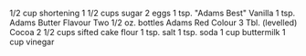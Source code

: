 1/2 cup shortening
1 1/2 cups sugar
2 eggs
1 tsp. "Adams Best"
Vanilla
1 tsp. Adams Butter
Flavour 
Two 1/2 oz. bottles
Adams Red Colour
3 Tbl. (levelled) Cocoa
2 1/2 cups sifted cake flour
1 tsp. salt
1 tsp. soda
1 cup buttermilk
1 cup vinegar